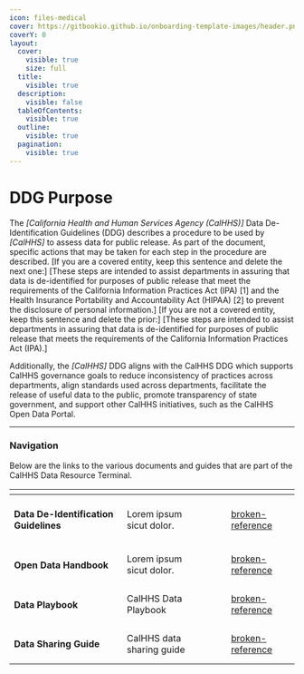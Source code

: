 ```yaml
---
icon: files-medical
cover: https://gitbookio.github.io/onboarding-template-images/header.png
coverY: 0
layout:
  cover:
    visible: true
    size: full
  title:
    visible: true
  description:
    visible: false
  tableOfContents:
    visible: true
  outline:
    visible: true
  pagination:
    visible: true
---
```


# DDG Purpose

The _\[California Health and Human Services Agency (CalHHS)]_ Data De-Identification Guidelines (DDG) describes a procedure to be used by _\[CalHHS]_ to assess data for public release. As part of the document, specific actions that may be taken for each step in the procedure are described. \[If you are a covered entity, keep this sentence and delete the next one:] \[These steps are intended to assist departments in assuring that data is de-identified for purposes of public release that meet the requirements of the California Information Practices Act (IPA) \[1] and the Health Insurance Portability and Accountability Act (HIPAA) \[2] to prevent the disclosure of personal information.] \[If you are not a covered entity, keep this sentence and delete the prior:] \[These steps are intended to assist departments in assuring that data is de-identified for purposes of public release that meets the requirements of the California Information Practices Act (IPA).]

Additionally, the _\[CalHHS]_ DDG aligns with the CalHHS DDG which supports CalHHS governance goals to reduce inconsistency of practices across departments, align standards used across departments, facilitate the release of useful data to the public, promote transparency of state government, and support other CalHHS initiatives, such as the CalHHS Open Data Portal.

***

### Navigation

Below are the links to the various documents and guides that are part of the CalHHS Data Resource Terminal.

<table data-view="cards"><thead><tr><th></th><th></th><th data-hidden data-card-cover data-type="files"></th><th data-hidden></th><th data-hidden data-card-target data-type="content-ref"></th></tr></thead><tbody><tr><td><h4><strong>Data De-Identification Guidelines</strong></h4></td><td>Lorem ipsum sicut dolor.</td><td></td><td></td><td><a href="broken-reference/">broken-reference</a></td></tr><tr><td><h4><strong>Open Data Handbook</strong></h4></td><td>Lorem ipsum sicut dolor.</td><td></td><td></td><td><a href="broken-reference/">broken-reference</a></td></tr><tr><td><h4>Data Playbook</h4></td><td>CalHHS Data Playbook</td><td></td><td></td><td><a href="broken-reference/">broken-reference</a></td></tr><tr><td><h4>Data Sharing Guide</h4></td><td>CalHHS data sharing guide</td><td></td><td></td><td><a href="broken-reference/">broken-reference</a></td></tr></tbody></table>
